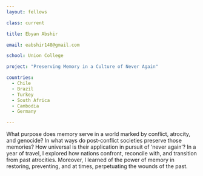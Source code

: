 ```yaml
---
layout: fellows

class: current

title: Ebyan Abshir

email: eabshir148@gmail.com

school: Union College

project: "Preserving Memory in a Culture of Never Again"

countries:
  - Chile
  - Brazil
  - Turkey
  - South Africa
  - Cambodia
  - Germany

---
```


What purpose does memory serve in a world marked by conflict, atrocity, and genocide? In what ways do post-conflict societies preserve those memories? How universal is their application in pursuit of ‘never again’? In a year of travel, I explored how nations confront, reconcile with, and transition from past atrocities. Moreover, I learned of the power of memory in restoring, preventing, and at times, perpetuating the wounds of the past. 
